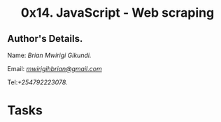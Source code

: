 <div align="center">
  <h1>   0x14. JavaScript - Web scraping </h1>
  
</div>

## Author's Details.
Name: *Brian Mwirigi Gikundi.*

Email: *mwirigihbrian@gmail.com*

Tel:*+254792223078.*

# Tasks
